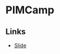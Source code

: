 # PIMCamp

## Links
- [Slide]([https://docs.google.com/presentation/d/1zqCaz6p_QBy4c2ib6G1Ef7jc0-isbnS_fmCOSdtJrzM/edit?usp=sharing])
